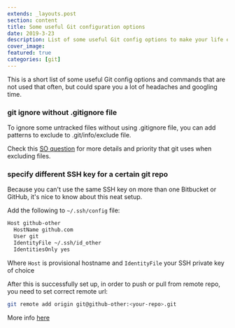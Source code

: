 ```yaml
---
extends: _layouts.post
section: content
title: Some useful Git configuration options
date: 2019-3-23
description: List of some useful Git config options to make your life easier
cover_image: 
featured: true
categories: [git]
---
```


This is a short list of some useful Git config options and commands that are not used that often, but could spare you a lot of headaches and googling time.

### git ignore without .gitignore file

To ignore some untracked files without using .gitignore file, you can add patterns to exclude to .git/info/exclude file.

Check this [SO question](https://stackoverflow.com/questions/653454/how-do-you-make-git-ignore-files-without-using-gitignore) for more details and priority that git uses when excluding files.

### specify different SSH key for a certain git repo

Because you can't use the same SSH key on more than one Bitbucket or GitHub, it's nice to know about this neat setup.

Add the following to ```~/.ssh/config``` file:

```bash
Host github-other
  HostName github.com
  User git
  IdentityFile ~/.ssh/id_other
  IdentitiesOnly yes
  ```
Where ```Host``` is provisional hostname and ```IdentityFile``` your SSH private key of choice

After this is successfully set up, in order to push or pull from remote repo, you need to set correct remote url: 

```bash
git remote add origin git@github-other:<your-repo>.git
```
More info [here](https://medium.com/@thucnc/how-to-specify-different-ssh-keys-for-git-push-for-a-given-domain-bef56639dc02)